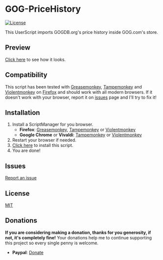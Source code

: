 # GOG-PriceHistory
[![License](https://img.shields.io/badge/license-MIT-blue.svg)](LICENSE)

This UserScript imports GOGDB.org's price history inside GOG.com's store.

## Preview
[Click here](https://raw.githubusercontent.com/Gantzyo/GOG-PriceHistory/master/docs/images/preview.png) to see how it looks.

## Compatibility
This script has been tested with [Greasemonkey](https://addons.mozilla.org/en-US/firefox/addon/greasemonkey/), [Tampemonkey](https://addons.mozilla.org/en-US/firefox/addon/tampermonkey/) and [Violentmonkey](https://addons.mozilla.org/en-US/firefox/addon/violentmonkey/) on [Firefox](https://www.mozilla.org/en-US/firefox/new/) and should work with all modern browsers. If it doesn't work with your browser, report it on  [issues](https://github.com/Gantzyo/GOG-PriceHistory/issues) page and I'll try to fix it!

## Installation
1. Install a ScriptManager for you browser.
    * **Firefox**: [Greasemonkey](https://addons.mozilla.org/en-US/firefox/addon/greasemonkey/), [Tampemonkey](https://addons.mozilla.org/en-US/firefox/addon/tampermonkey/) or [Violentmonkey](https://addons.mozilla.org/en-US/firefox/addon/violentmonkey/)
    * **Google Chrome** or **Vivaldi**: [Tampemonkey](https://chrome.google.com/webstore/detail/tampermonkey/dhdgffkkebhmkfjojejmpbldmpobfkfo) or [Violentmonkey](https://chrome.google.com/webstore/detail/violentmonkey/jinjaccalgkegednnccohejagnlnfdag)
2. Restart your browser if needed.
3. [Click here](https://github.com/Gantzyo/GOG-PriceHistory/raw/master/gog_pricehistory.user.js) to install this script.
4. You are done!

## Issues
[Report an issue](https://github.com/Gantzyo/GOG-PriceHistory/issues)

## License
[MIT](LICENSE)

## Donations
**If you are considering making a donation, thanks for you generosity, if not, it's completely fine!** Your donations help me to continue supporting this project so every single penny is welcome.
* **Paypal**: [Donate](https://www.paypal.com/cgi-bin/webscr?cmd=_donations&business=XJS2FKP2YQPWJ&lc=ES&item_name=Gantzyo&currency_code=EUR&bn=PP%2dDonationsBF%3abtn_donateCC_LG%2egif%3aNonHosted)
